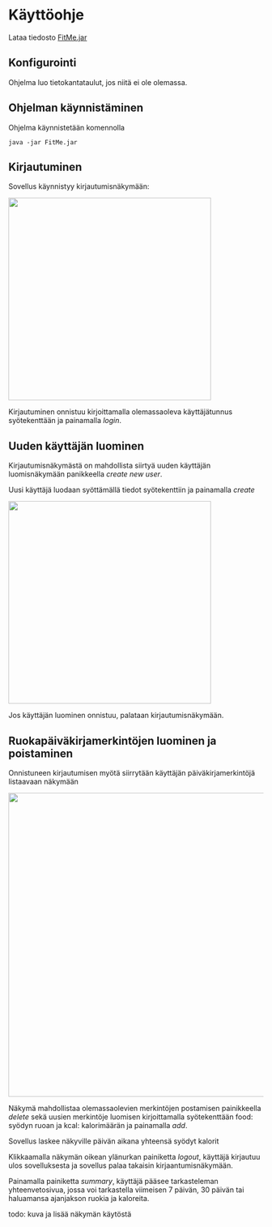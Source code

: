 # Käyttöohje

Lataa tiedosto [FitMe.jar](https://github.com/vsvala/otm-harjoitustyo/releases)

## Konfigurointi
Ohjelma luo tietokantataulut, jos niitä ei ole olemassa.

## Ohjelman käynnistäminen

Ohjelma käynnistetään komennolla 

```
java -jar FitMe.jar
```

## Kirjautuminen

Sovellus käynnistyy kirjautumisnäkymään:

<img src="https://github.com/vsvala/otm-harjoitustyo/blob/master/dokumentaatio/kuvat/SignIn.png" width="400">

Kirjautuminen onnistuu kirjoittamalla olemassaoleva käyttäjätunnus syötekenttään ja painamalla _login_.

## Uuden käyttäjän luominen

Kirjautumisnäkymästä on mahdollista siirtyä uuden käyttäjän luomisnäkymään panikkeella _create new user_.

Uusi käyttäjä luodaan syöttämällä tiedot syötekenttiin ja painamalla _create_

<img src="https://github.com/vsvala/otm-harjoitustyo/blob/master/dokumentaatio/kuvat/CreateUser.png" width="400">

Jos käyttäjän luominen onnistuu, palataan kirjautumisnäkymään.

## Ruokapäiväkirjamerkintöjen luominen ja poistaminen

Onnistuneen kirjautumisen myötä siirrytään käyttäjän päiväkirjamerkintöjä listaavaan näkymään

<img src="https://github.com/vsvala/otm-harjoitustyo/blob/master/dokumentaatio/kuvat/DiaryPage.png" width="600">

Näkymä mahdollistaa olemassaolevien merkintöjen postamisen painikkeella _delete_ sekä uusien merkintöje  luomisen kirjoittamalla syötekenttään food: syödyn ruoan ja kcal: kalorimäärän ja painamalla _add_. 

Sovellus laskee näkyville päivän aikana yhteensä syödyt kalorit

Klikkaamalla näkymän oikean ylänurkan painiketta _logout_, käyttäjä kirjautuu ulos sovelluksesta ja sovellus palaa takaisin kirjaantumisnäkymään. 

Painamalla  painiketta _summary_, käyttäjä pääsee tarkasteleman yhteenvetosivua, jossa voi tarkastella viimeisen 7 päivän, 30 päivän tai haluamansa ajanjakson ruokia ja kaloreita.    

todo: kuva ja lisää näkymän käytöstä
